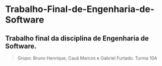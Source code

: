 # Trabalho-Final-de-Engenharia-de-Software
## Trabalho final da disciplina de Engenharia de Software. 
>Grupo: Bruno Henrique, Cauã Marcos e Gabriel Furtado. Turma 10A
